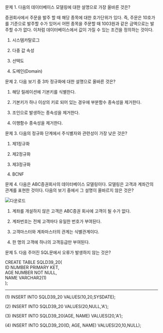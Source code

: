 문제 1. 다음의 데이터베이스 모델링에 대한 설명으로 가장 올바른 것은? 

증권회사에서 주문을 발주 할 때 해당 종목에 대한 호가단위가 있다. 
즉, 주문은 10호가를 기준으로 발주할 수가 있어서 
어떤 종목을 주문할 때 1003원과 같은 금액으로는 발주할 수가 없다.
이처럼 데이터베이스에서 값이 가질 수 있는 조건을 정의하는 것이다.

1) 시스템카탈로그

2) 다중 값 속성

3) 선택도

4) 도메인(Domain)

문제 2. 다음 보기 중 3차 정규화에 대한 설명으로 올바른 것은? 
 
1) 해당 릴레이션에 기본키를 식별한다.

2) 기본키가 하나 이상의 키로 되어 있는 경우에 부분함수 종속성을 제거한다.

3) 조인으로 발생하는 종속성을 제거한다.

4) 이행함수 종속성을 제거한다.


문제 3. 다음의 정규화 단계에서 주식별자와 관련성이 가장 낮은 것은? 

1) 제1정규화

2) 제2정규화

3) 제3정규화

4) BCNF



문제 4. 다음은 ABC증권회사의 데이터베이스 모델링이다. 모델링은 고객과 계좌간의 관계를 표현한 것이다. 다음의 보기 중에서 그 설명이 올바르지 않은 것은? 

![다운로드](https://github.com/Woori-FISA-CS-Study/CS-Study/assets/35751392/9550709d-6c77-40f7-b2ca-54fd2a8da01f)


1) 계좌를 개설하지 않은 고객은 ABC증권 회사에 고객이 될 수가 없다.

2) 계좌번호는 전체 고객마다 유일한 번호가 부여된다.

3) 고객마스터와 계좌마스터의 관계는 식별관계이다.

4) 한 명의 고객에 하나의 고객등급만 부여된다.



문제 5. 다음 주어진 SQL문에서 오류가 발생하지 않는 것은? 

CREATE TABLE SQLD39_20(  
ID NUMBER PRIMARY KET,  
AGE NUMBER NOT NULL,  
NAME VARCHAR2(1)  
);
- -  - - - - - - - - - - -

(1) INSERT INTO SQLD39_20 VALUES(10,20,SYSDATE);

(2) INSERT INTO SQLD39_20 VALUES(20,NULL,'A');

(3) INSERT INTO SQLD39_20(AGE, NAME) VALUES(20,'A');

(4) INSERT INTO SQLD39_20(ID, AGE, NAME) VALUES(20,10,NULL);
